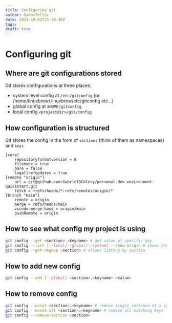 ```yaml
---
title: Configuring git
author: GaborZeller
date: 2024-10-02T21-30-48Z
tags:
draft: true
---
```


# Configuring git

## Where are git configurations stored

Git stores configurations at three places:

- system level config at `/etc/gitconfig` (or /home/linuxbrew/.linuxbrew/etc/gitconfig etc...)
- global config at `$HOME/gitconfig`
- local config `<projectdir>/git/config`


## How configuration is structured

Git stores the config in the form of `sections` (think of them as namespaces) and `keys`

```
[core]
	repositoryformatversion = 0
	filemode = true
	bare = false
	logallrefupdates = true
[remote "origin"]
	url = git@github.com:GabrielDCelery/personal-dev-environment-quickstart.git
	fetch = +refs/heads/*:refs/remotes/origin/*
[branch "main"]
	remote = origin
	merge = refs/heads/main
	vscode-merge-base = origin/main
	pushRemote = origin
```

## How to see what config my project is using

```sh
git config --get <section>.<keyname> # get value of specific key
git config --list [--local/--global/--system] --show-origin # shows the config
git config --get-regexp <section> # allows listing by section
```

## How to add new config

```sh
git config --add [--global] <section>.<keyname> <value>
```

## How to remove config

```sh
git config --unset <section>.<keyname> # remove single instance of a specific key
git config --unset-all <section>.<keyname> # remove all matching keys
git config --remove-section <section>
```
